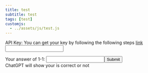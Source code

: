 ```yaml
---
title: test
subtitle: test
tags: [test]
customjs:
  - ../assets/js/test.js
---
```

API Key: You can get your key by following the following steps [link](https://mrtang.tw/blog/post/how-to-apply-for-a-chatgpt-api-key)
<input type="text" id="api-key" name="api-key">
<div id='template'></div>
Your answer of 1-1: <input type="text" id="template" name='template'><button onclick="gpt('template')">Submit</button><br>
<div id="result-box-template">ChatGPT will show your is correct or not</div>